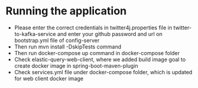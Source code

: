 # Running the application
- Please enter the correct credentials in twitter4j.properties file in twitter-to-kafka-service 
and enter your github password and url on bootstrap.yml file of config-server
- Then run mvn install -DskipTests command
- Then run docker-compose up command in docker-compose folder
- Check elastic-query-web-client, where we added build image goal to create docker image in spring-boot-maven-plugin
- Check services.yml file under docker-compose folder, which is updated for web client docker image